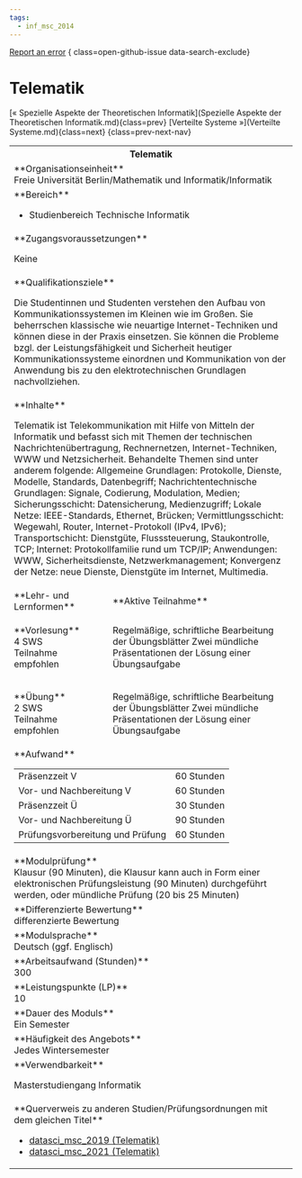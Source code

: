 ```yaml
---
tags:
  - inf_msc_2014
---
```

[Report an error](https://github.com/SGSSGene/FUB-SUP/issues/new?title=Error%20in%20%22Telematik%22&body=There%20seems%20to%20be%20an%20error%20in%20module%20%22Telematik%22%2E%0A%0A%3CDescribe%20here%20a%20slightly%20more%20detailed%20description%20of%20what%20is%20wrong%3E&labels=bug)
{ class=open-github-issue data-search-exclude}

# Telematik

[« Spezielle Aspekte der Theoretischen Informatik](Spezielle Aspekte der Theoretischen Informatik.md){class=prev}
[Verteilte Systeme »](Verteilte Systeme.md){class=next}
{class=prev-next-nav}

<table markdown id="moduledesc">
<tr markdown class="moduledesc_head"><th colspan="2">Telematik </th></tr>
<tr markdown><td colspan="2">**Organisationseinheit**   <br>Freie Universität Berlin/Mathematik und Informatik/Informatik</td></tr>

<tr markdown><td colspan="2">**Bereich**<br>


- Studienbereich Technische Informatik

</td></tr>

<tr markdown><td colspan="2">**Zugangsvoraussetzungen** <br>

Keine


</td></tr>
<tr markdown><td colspan="2">**Qualifikationsziele**    <br>

Die Studentinnen und Studenten verstehen den Aufbau von
Kommunikationssystemen im Kleinen wie im Großen. Sie beherrschen klassische
wie neuartige Internet-Techniken und können diese in der Praxis einsetzen.
Sie können die Probleme bzgl. der Leistungsfähigkeit und Sicherheit heutiger
Kommunikationssysteme einordnen und Kommunikation von der Anwendung bis zu
den elektrotechnischen Grundlagen nachvollziehen.


</td></tr>
<tr markdown><td colspan="2">**Inhalte**                <br>

Telematik ist Telekommunikation mit Hilfe von Mitteln der Informatik und
befasst sich mit Themen der technischen Nachrichtenübertragung,
Rechnernetzen, Internet-Techniken, WWW und Netzsicherheit. Behandelte Themen
sind unter anderem folgende: Allgemeine Grundlagen: Protokolle, Dienste,
Modelle, Standards, Datenbegriff; Nachrichtentechnische Grundlagen: Signale,
Codierung, Modulation, Medien; Sicherungsschicht: Datensicherung,
Medienzugriff; Lokale Netze: IEEE-Standards, Ethernet, Brücken;
Vermittlungsschicht: Wegewahl, Router, Internet-Protokoll (IPv4, IPv6);
Transportschicht: Dienstgüte, Flusssteuerung, Staukontrolle, TCP; Internet:
Protokollfamilie rund um TCP/IP; Anwendungen: WWW, Sicherheitsdienste,
Netzwerkmanagement; Konvergenz der Netze: neue Dienste, Dienstgüte im
Internet, Multimedia.


</td></tr>

<tr markdown><td>**Lehr- und Lernformen**</td><td>**Aktive Teilnahme**</td></tr>
<tr markdown><td> **Vorlesung** <br>4 SWS <br> Teilnahme empfohlen</td><td>

Regelmäßige, schriftliche Bearbeitung der Übungsblätter
Zwei mündliche Präsentationen der Lösung einer Übungsaufgabe
</td></tr>
<tr markdown><td> **Übung** <br>2 SWS <br> Teilnahme empfohlen</td><td>

Regelmäßige, schriftliche Bearbeitung der Übungsblätter
Zwei mündliche Präsentationen der Lösung einer Übungsaufgabe
</td></tr>
<tr markdown><td colspan="2">**Aufwand**                <br>
<table class="aufwand_table">
<tr><td>Präsenzzeit V</td><td>60 Stunden</td></tr>
<tr><td>Vor- und Nachbereitung V</td><td>60 Stunden</td></tr>
<tr><td>Präsenzzeit Ü</td><td>30 Stunden</td></tr>
<tr><td>Vor- und Nachbereitung Ü</td><td>90 Stunden</td></tr>
<tr><td>Prüfungsvorbereitung und Prüfung</td><td>60 Stunden</td></tr>
</table>

</td></tr>
<tr markdown><td colspan="2">**Modulprüfung**             <br>Klausur (90 Minuten), die Klausur kann auch in Form einer elektronischen
Prüfungsleistung (90 Minuten) durchgeführt werden, oder mündliche Prüfung
(20 bis 25 Minuten)


</td></tr>
<tr markdown><td colspan="2">**Differenzierte Bewertung** <br>differenzierte Bewertung

</td></tr>
<tr markdown><td colspan="2">**Modulsprache**             <br>Deutsch (ggf. Englisch)</td></tr>
<tr markdown><td colspan="2">**Arbeitsaufwand (Stunden)** <br>300</td></tr>
<tr markdown><td colspan="2">**Leistungspunkte (LP)**     <br>10</td></tr>
<tr markdown><td colspan="2">**Dauer des Moduls**         <br>Ein Semester</td></tr>
<tr markdown><td colspan="2">**Häufigkeit des Angebots**  <br>Jedes Wintersemester</td></tr>
<tr markdown><td colspan="2">**Verwendbarkeit**           <br>

Masterstudiengang Informatik


</td></tr>

<tr markdown><td colspan="2">**Querverweis zu anderen Studien/Prüfungsordnungen mit dem gleichen Titel**<br>


- [datasci_msc_2019 (Telematik)](../../datasci_msc_2019/modules/Telematik.md)
- [datasci_msc_2021 (Telematik)](../../datasci_msc_2021/modules/Telematik.md)

</td></tr>

</table>
